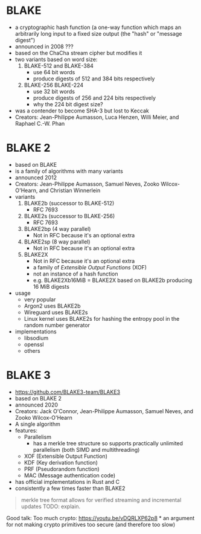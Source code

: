 # BLAKE

* a cryptographic hash function (a one-way function which maps an arbitrarily long input to a fixed size output (the "hash" or "message digest")
* announced in 2008 ???
* based on the ChaCha stream cipher but modifies it
* two variants based on word size:
    1. BLAKE-512 and BLAKE-384
        * use 64 bit words
        * produce digests of 512 and 384 bits respectively
    1. BLAKE-256 BLAKE-224
        * use 32 bit words
        * produce digests of 256 and 224 bits respectively
        * why the 224 bit digest size?
* was a contender to become SHA-3 but lost to Keccak
* Creators: Jean-Philippe Aumasson, Luca Henzen, Willi Meier, and Raphael C.-W. Phan


# BLAKE 2

* based on BLAKE
* is a family of algorithms with many variants
* announced 2012
* Creators: Jean-Philippe Aumasson, Samuel Neves, Zooko Wilcox-O'Hearn, and Christian Winnerlein
* variants
    1. BLAKE2b (successor to BLAKE-512)
        * RFC 7693
    1. BLAKE2s (successor to BLAKE-256)
        * RFC 7693
    1. BLAKE2bp (4 way parallel)
        * Not in RFC because it's an optional extra
    1. BLAKE2sp (8 way parallel)
        * Not in RFC because it's an optional extra
    1. BLAKE2X
        * Not in RFC because it's an optional extra
        * a family of _Extensible Output Functions_ (XOF)
        * not an instance of a hash function
        * e.g. BLAKE2Xb16MiB = BLAKE2X based on BLAKE2b producing 16 MiB digests
* usage
    * very popular
    * Argon2 uses BLAKE2b
    * Wireguard uses BLAKE2s
    * Linux kernel uses BLAKE2s for hashing the entropy pool in the random number generator
* implementations
    * libsodium
    * openssl
    * others

# BLAKE 3

* https://github.com/BLAKE3-team/BLAKE3
* based on BLAKE 2
* announced 2020
* Creators: Jack O'Connor, Jean-Philippe Aumasson, Samuel Neves, and Zooko Wilcox-O'Hearn
* A single algorithm
* features:
    * Parallelism
        * has a merkle tree structure so supports practically unlimited parallelism (both SIMD and multithreading)
    * XOF (Extensible Output Function)
    * KDF (Key derivation function)
    * PRF (Pseudorandom function)
    * MAC (Message authentication code)
* has official implementations in Rust and C
* consistently a few times faster than BLAKE2

> merkle tree format allows for verified streaming and incremental updates
TODO: explain.


Good talk: Too much crypto: https://youtu.be/vDQRLXP62p8
    * an argument for not making crypto primitives too secure (and therefore too slow)

